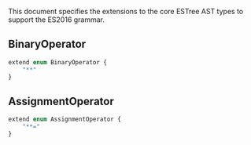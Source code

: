 This document specifies the extensions to the core ESTree AST types to support the ES2016 grammar.

## BinaryOperator
```ts
extend enum BinaryOperator {
    "**"
}
```

## AssignmentOperator
```ts
extend enum AssignmentOperator {
    "**="
}
```
